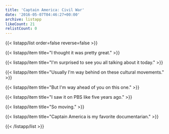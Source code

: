 ```yaml
---
title: 'Captain America: Civil War'
date: '2016-05-07T04:46:27+00:00'
archive: listapp
likeCount: 21
relistCount: 0
---
```



{{< listapp/list order=false reverse=false >}}

   {{< listapp/item title="I thought it was pretty great." >}}

   {{< listapp/item title="I'm surprised to see you all talking about it today." >}}

   {{< listapp/item title="Usually I'm way behind on these cultural movements." >}}

   {{< listapp/item title="But I'm way ahead of you on this one." >}}

   {{< listapp/item title="I saw it on PBS like five years ago." >}}

   {{< listapp/item title="So moving." >}}

   {{< listapp/item title="Captain America is my favorite documentarian." >}}

{{< /listapp/list >}}
